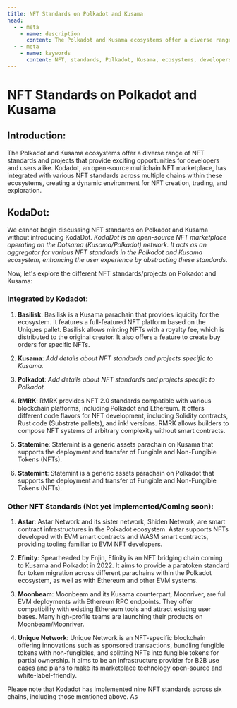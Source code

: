 ```yaml
---
title: NFT Standards on Polkadot and Kusama
head:
  - - meta
    - name: description
      content: The Polkadot and Kusama ecosystems offer a diverse range of NFT standards and projects that provide exciting opportunities for developers and users alike. Kodadot, an open-source multichain NFT marketplace, has integrated with various NFT standards across multiple chains within these ecosystems, creating a dynamic environment for NFT creation, trading, and exploration. Learn about the different NFT standards and projects on Polkadot and Kusama, including Basilisk, RMRK, Statemint, Astar, Efinity, Moonbeam, and Unique Network, and how Kodadot has implemented nine NFT standards across six chains.
  - - meta
    - name: keywords
      content: NFT, standards, Polkadot, Kusama, ecosystems, developers, users, Kodadot, multichain, marketplace, Basilisk, RMRK, Statemint, Astar, Efinity, Moonbeam, Unique Network, implementation, chains, creation, trading, exploration
---
```


# **NFT Standards on Polkadot and Kusama**

## Introduction:
The Polkadot and Kusama ecosystems offer a diverse range of NFT standards and projects that provide exciting opportunities for developers and users alike. Kodadot, an open-source multichain NFT marketplace, has integrated with various NFT standards across multiple chains within these ecosystems, creating a dynamic environment for NFT creation, trading, and exploration.

## **KodaDot**:
We cannot begin discussing NFT standards on Polkadot and Kusama without introducing KodaDot. *KodaDot is an open-source NFT marketplace operating on the Dotsama (Kusama/Polkadot) network. It acts as an aggregator for various NFT standards in the Polkadot and Kusama ecosystem, enhancing the user experience by abstracting these standards.*

Now, let's explore the different NFT standards/projects on Polkadot and Kusama:

### Integrated by Kodadot:

1. **Basilisk**: Basilisk is a Kusama parachain that provides liquidity for the ecosystem. It features a full-featured NFT platform based on the Uniques pallet. Basilisk allows minting NFTs with a royalty fee, which is distributed to the original creator. It also offers a feature to create buy orders for specific NFTs.

2. **Kusama**: *Add details about NFT standards and projects specific to Kusama.*

3. **Polkadot**: *Add details about NFT standards and projects specific to Polkadot.*

4. **RMRK**: RMRK provides NFT 2.0 standards compatible with various blockchain platforms, including Polkadot and Ethereum. It offers different code flavors for NFT development, including Solidity contracts, Rust code (Substrate pallets), and ink! versions. RMRK allows builders to compose NFT systems of arbitrary complexity without smart contracts.

5. **Statemine**: Statemint is a generic assets parachain on Kusama that supports the deployment and transfer of Fungible and Non-Fungible Tokens (NFTs).

6. **Statemint**: Statemint is a generic assets parachain on Polkadot that supports the deployment and transfer of Fungible and Non-Fungible Tokens (NFTs).

### Other NFT Standards (Not yet implemented/Coming soon):

1. **Astar**: Astar Network and its sister network, Shiden Network, are smart contract infrastructures in the Polkadot ecosystem. Astar supports NFTs developed with EVM smart contracts and WASM smart contracts, providing tooling familiar to EVM NFT developers.

2. **Efinity**: Spearheaded by Enjin, Efinity is an NFT bridging chain coming to Kusama and Polkadot in 2022. It aims to provide a paratoken standard for token migration across different parachains within the Polkadot ecosystem, as well as with Ethereum and other EVM systems.

3. **Moonbeam**: Moonbeam and its Kusama counterpart, Moonriver, are full EVM deployments with Ethereum RPC endpoints. They offer compatibility with existing Ethereum tools and attract existing user bases. Many high-profile teams are launching their products on Moonbeam/Moonriver.

4. **Unique Network**: Unique Network is an NFT-specific blockchain offering innovations such as sponsored transactions, bundling fungible tokens with non-fungibles, and splitting NFTs into fungible tokens for partial ownership. It aims to be an infrastructure provider for B2B use cases and plans to make its marketplace technology open-source and white-label-friendly.

Please note that Kodadot has implemented nine NFT standards across six chains, including those mentioned above. As